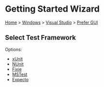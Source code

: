 # Getting Started Wizard

[Home](/docs/wiz/readme.md) > [Windows](Windows.md) > [Visual Studio](Windows_VisualStudio.md) > [Prefer GUI](Windows_VisualStudio_Gui.md)

## Select Test Framework

Options:
 * [xUnit](Windows_VisualStudio_Gui_xUnit.md)
 * [NUnit](Windows_VisualStudio_Gui_NUnit.md)
 * [Fixie](Windows_VisualStudio_Gui_Fixie.md)
 * [MSTest](Windows_VisualStudio_Gui_MSTest.md)
 * [Expecto](Windows_VisualStudio_Gui_Expecto.md)
